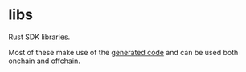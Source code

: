 # libs

Rust SDK libraries.

Most of these make use of the [generated code](../generated/) and can be used both onchain and offchain.
